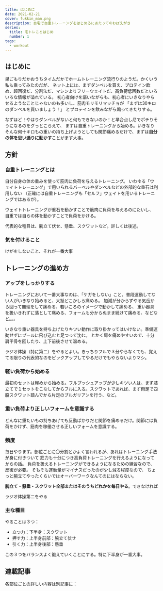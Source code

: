 ```yaml
---
title: はじめに
date: 2021-02-21
cover: fukkin_man.png
description: 自宅で自重トレーニングをはじめるにあたってのおぼえがき
series:
  title: 宅トレことはじめ
  number: 1
tags: 
  - workout
---
```



## はじめに
巣ごもりだかおうちタイムだかでホームトレーニング流行りのようだ。かくいう私も乗ってみたのだが、
ネット上には、まずダンベルを買え、プロテイン飲め、超回復だ、分割法だ、マシンよりフリーウェイトだ、高負荷低回数だといろいろな情報が溢れている。
初心者向けを謳いながらも、初心者にいきなりやらせるようなことじゃないのも多いし、筋肉モリモリマッチョが
「まずは30キロのダンベルを買いましょう！」
とプロテインを飲みながら煽ってきたりする。

なずほど！やはりダンベルがないと何もできないのか！と早合点し尼でポチりそうになるのをグっとこらえて、
まずは自重トレーニングから始める。いきなりそんな何十キロもの重いの持ち上げようとしても関節痛めるだけで、まずは**自分の体を思い通りに動かす**ことがまず大事。

## 方針
### 自重トレーニングとは
自分自身の体の重みを使って筋肉に負荷を与えるトレーニング。
いわゆる「ウェイトトレーニング」で用いられるバーベルやダンベルなどの外部的な重石は利用しない
（正確には自重トレーニングも「セルフ」ウェイトを用いるトレーニングではあるが）。

ウェイトトレーニングが重石を動かすことで筋肉に負荷を与えるのにたいし、
自重では自らの体を動かすことで負荷をかける。

代表的な種目は、腕立て伏せ、懸垂、スクワットなど。詳しくは後述。

### 気を付けること
<Asc256>けがをしないこと、それが一番大事</Asc256>


## トレーニングの進め方

### アップをしっかりする
トレーニングにおいて一番大事なのは、「ケガをしない」こと。普段運動してない人がいきなり始めると、大抵どこかしら痛める。
加減が分からずやる気岳から回って無理をして痛める、若いころのイメージで動かして痛める、
重い器具を扱いきれずに落として痛める、フォームも分からぬまま続けて痛める、などなど。。。

いきなり重い器具を持ち上げたりキツい動作に取り掛かってはいけない。準備運動せずにプールに飛び込むと足つって沈む。
とかく肩を痛めやすいので、十分肩甲骨を回したり、上下前後させて温める。

ラジオ体操（特に第二）をやるとよい。きっちりフルで３分やらなくても、覚えてる限りの代表的なのをピックアップしてやるだけでもやらないよりマシ。

### 軽い負荷から始める
最初のセットは軽めから始める。フルプッシュアップが少しキツい人は、まず膝立てで１セットをこなしてからフルに入る。スクワットであれば、まず両足で四股スクワット踏んでから片足のブルガリアンを行う、など。

### 重い負荷より正しいフォームを意識する
どんなに重たいもの持ちあげても反動ばかりだと関節を痛めるだけ。関節には負荷をかけず、筋肉を稼働させる正しいフォームを意識する。

### 頻度
毎日やります。部位ごとに〇分割とかよく言われるが、あれはトレーニング手法が身に付きついて
筋力も十分につき高負荷トレーニングを行えるようになってからの話。
負荷を扱えるトレーニングができるようになるための練習なので、反復が必要。
そもそも運動量がマイナスだったのが少し減る程度なので、
ちょっと腕立てやったくらいではオーバーワークなんてのにはならない。

**腕立て・懸垂・スクワット全部またはそのうちどれかを毎日やる**。できなければ

<Asc256>ラジオ体操第二をやる</Asc256>

### 主な種目
やることは３つ：

<Callout>
<ul>
  <li>立つ力：下半身：スクワット</li>
  <li>押す力：上半身前部：腕立て伏せ</li>
  <li>引く力：上半身後部：懸垂</li>
</ul>
</Callout>

この３つをバランスよく鍛えていくことにする。特に下半身が一番大事。
## 連載記事
各部位ごとの詳しい内容は別記事に：

<Series title="宅トレことはじめ" display="card" current="1"/>